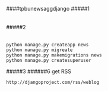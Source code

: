 ####tpbunewsaggdjango
#####1
######
#####2
######
```
python manage.py createapp news
python manage.py migreate
python manage.py makemigrations news
python manage.py createsuperuser
```
#####3
######6
get RSS
```
http://djangoproject.com/rss/weblog
```